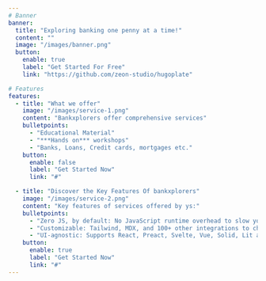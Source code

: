```yaml
---
# Banner
banner:
  title: "Exploring banking one penny at a time!"
  content: ""
  image: "/images/banner.png"
  button:
    enable: true
    label: "Get Started For Free"
    link: "https://github.com/zeon-studio/hugoplate"

# Features
features:
  - title: "What we offer"
    image: "/images/service-1.png"
    content: "Bankxplorers offer comprehensive services"
    bulletpoints:
      - "Educational Material"
      - "***Hands on*** workshops"
      - "Banks, Loans, Credit cards, mortgages etc."
    button:
      enable: false
      label: "Get Started Now"
      link: "#"

  - title: "Discover the Key Features Of bankxplorers"
    image: "/images/service-2.png"
    content: "Key features of services offered by ys:"
    bulletpoints:
      - "Zero JS, by default: No JavaScript runtime overhead to slow you down."
      - "Customizable: Tailwind, MDX, and 100+ other integrations to choose from."
      - "UI-agnostic: Supports React, Preact, Svelte, Vue, Solid, Lit and more."
    button:
      enable: true
      label: "Get Started Now"
      link: "#"
---
```

